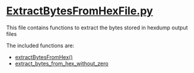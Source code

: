 # [ExtractBytesFromHexFile.py](https://faui1-gitlab.cs.fau.de/lena.voigt/diskforge/-/blob/main/DiskForge/Utility/File_Operations/ExtractBytesFromHexFile.py?ref_type=heads)
This file contains functions to extract the bytes stored in hexdump output files

The included functions are:
- [extractBytesFromHex()](./extractBytesFromHex.md)
- [extract_bytes_from_hex_without_zero](./extract_bytes_from_hex_without_zero.md)
